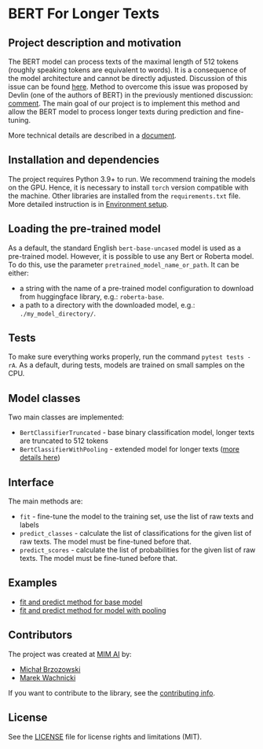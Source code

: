 # BERT For Longer Texts

## Project description and motivation

The BERT model can process texts of the maximal length of 512 tokens (roughly speaking tokens are equivalent to words). It is a consequence of the model architecture and cannot be directly adjusted. Discussion of this issue can be found [here](https://github.com/google-research/bert/issues/27). Method to overcome this issue was proposed by Devlin (one of the authors of BERT) in the previously mentioned discussion: [comment](https://github.com/google-research/bert/issues/27#issuecomment-435265194). The main goal of our project is to implement this method and allow the BERT model to process longer texts during prediction and fine-tuning.

More technical details are described in a [document](docs/bert_for_longer_texts.md).

## Installation and dependencies

The project requires Python 3.9+ to run. We recommend training the models on the GPU. Hence, it is necessary to install `torch` version compatible with the machine. Other libraries are installed from the `requirements.txt` file. More detailed instruction is in [Environment setup](docs/setup_env.md).

## Loading the pre-trained model
 
As a default, the standard English `bert-base-uncased` model is used as a pre-trained model. However, it is possible to use any Bert or Roberta model. To do this, use the parameter `pretrained_model_name_or_path`.
It can be either:
- a string with the name of a pre-trained model configuration to download from huggingface library, e.g.: `roberta-base`.
- a path to a directory with the downloaded model, e.g.: `./my_model_directory/`.

## Tests
To make sure everything works properly, run the command ```pytest tests -rA```. As a default, during tests, models are trained on small samples on the CPU.

## Model classes
Two main classes are implemented:
- `BertClassifierTruncated` - base binary classification model, longer texts are truncated to 512 tokens
- `BertClassifierWithPooling` - extended model for longer texts ([more details here](docs/bert_for_longer_texts.md))

## Interface
The main methods are:
- `fit` - fine-tune the model to the training set, use the list of raw texts and labels
- `predict_classes` - calculate the list of classifications for the given list of raw texts. The model must be fine-tuned before that.
- `predict_scores` - calculate the list of probabilities for the given list of raw texts. The model must be fine-tuned before that.

## Examples
- [fit and predict method for base model](notebooks/example_base_model_fit_predict.ipynb)
- [fit and predict method for model with pooling](notebooks/example_model_with_pooling_fit_predict.ipynb)

## Contributors
The project was created at [MIM AI](https://www.mim.ai/) by:
- [Michał Brzozowski](https://github.com/MichalBrzozowski91) 
- [Marek Wachnicki](https://github.com/mwachnicki)

If you want to contribute to the library, see the [contributing info](CONTRIBUTING.md).

## License
See the [LICENSE](LICENSE.txt) file for license rights and limitations (MIT).
